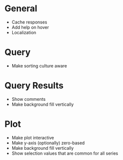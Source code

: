 # General
* Cache responses
* Add help on hover
* Localization

# Query
* Make sorting culture aware

# Query Results
* Show comments
* Make background fill vertically

# Plot
* Make plot interactive
* Make y-axis (optionally) zero-based
* Make background fill vertically
* Show selection values that are common for all series

